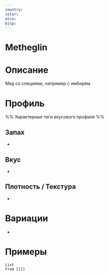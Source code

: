 ```yaml
---
country: 
color: 
alco: 
bjcp:
---
```

# Metheglin

# Описание 

Мед со специями, например с имбирём 

# Профиль

%% Характерные теги вкусового профиля  %%

## Запах

- 

## Вкус

-  

## Плотность / Текстура 

- 


# Вариации

- 

# Примеры

```dataview
List 
From [[]]
```

